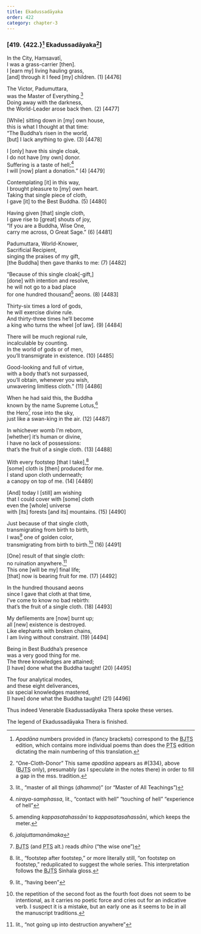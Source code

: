 ```yaml
---
title: Ekadussadāyaka
order: 422
category: chapter-3
---
```


### \[419. {422.}[^1] Ekadussadāyaka[^2]\]

In the City, Haṃsavatī,  
I was a grass-carrier \[then\].  
I \[earn my\] living hauling grass,  
\[and\] through it I feed \[my\] children. (1) \[4476\]

The Victor, Padumuttara,  
was the Master of Everything.[^3]  
Doing away with the darkness,  
the World-Leader arose back then. (2) \[4477\]

\[While\] sitting down in \[my\] own house,  
this is what I thought at that time:  
“The Buddha’s risen in the world,  
\[but\] I lack anything to give. (3) \[4478\]

I \[only\] have this single cloak,  
I do not have \[my own\] donor.  
Suffering is a taste of hell;[^4]  
I will \[now\] plant a donation.” (4) \[4479\]

Contemplating \[it\] in this way,  
I brought pleasure to \[my\] own heart.  
Taking that single piece of cloth,  
I gave \[it\] to the Best Buddha. (5) \[4480\]

Having given \[that\] single cloth,  
I gave rise to \[great\] shouts of joy,  
“If you are a Buddha, Wise One,  
carry me across, O Great Sage.” (6) \[4481\]

Padumuttara, World-Knower,  
Sacrificial Recipient,  
singing the praises of my gift,  
\[the Buddha\] then gave thanks to me: (7) \[4482\]

“Because of this single cloak\[-gift,\]  
\[done\] with intention and resolve,  
he will not go to a bad place  
for one hundred thousand[^5] aeons. (8) \[4483\]

Thirty-six times a lord of gods,  
he will exercise divine rule.  
And thirty-three times he’ll become  
a king who turns the wheel \[of law\]. (9) \[4484\]

There will be much regional rule,  
incalculable by counting.  
In the world of gods or of men,  
you’ll transmigrate in existence. (10) \[4485\]

Good-looking and full of virtue,  
with a body that’s not surpassed,  
you’ll obtain, whenever you wish,  
unwavering limitless cloth.” (11) \[4486\]

When he had said this, the Buddha  
known by the name Supreme Lotus,[^6]  
the Hero[^7] rose into the sky,  
just like a swan-king in the air. (12) \[4487\]

In whichever womb I’m reborn,  
\[whether\] it’s human or divine,  
I have no lack of possessions:  
that’s the fruit of a single cloth. (13) \[4488\]

With every footstep \[that I take\],[^8]  
\[some\] cloth is \[then\] produced for me.  
I stand upon cloth underneath;  
a canopy on top of me. (14) \[4489\]

\[And\] today I \[still\] am wishing  
that I could cover with \[some\] cloth  
even the \[whole\] universe  
with \[its\] forests \[and its\] mountains. (15) \[4490\]

Just because of that single cloth,  
transmigrating from birth to birth,  
I was[^9] one of golden color,  
transmigrating from birth to birth.[^10] (16) \[4491\]

\[One\] result of that single cloth:  
no ruination anywhere.[^11]  
This one \[will be my\] final life;  
\[that\] now is bearing fruit for me. (17) \[4492\]

In the hundred thousand aeons  
since I gave that cloth at that time,  
I’ve come to know no bad rebirth:  
that’s the fruit of a single cloth. (18) \[4493\]

My defilements are \[now\] burnt up;  
all \[new\] existence is destroyed.  
Like elephants with broken chains,  
I am living without constraint. (19) \[4494\]

Being in Best Buddha’s presence  
was a very good thing for me.  
The three knowledges are attained;  
\[I have\] done what the Buddha taught! (20) \[4495\]

The four analytical modes,  
and these eight deliverances,  
six special knowledges mastered,  
\[I have\] done what the Buddha taught! (21) \[4496\]

Thus indeed Venerable Ekadussadāyaka Thera spoke these verses.

The legend of Ekadussadāyaka Thera is finished.

[^1]: *Apadāna* numbers provided in {fancy brackets} correspond to the <abbr title="Buddha Jayanthi Tripitaka Series">BJTS</abbr> edition, which contains more individual poems than does the <abbr title="Pali Text Society">PTS</abbr> edition dictating the main numbering of this translation.

[^2]: “One-Cloth-Donor” This same *apadāna* appears as \#{334}, above (<abbr title="Buddha Jayanthi Tripitaka Series">BJTS</abbr> only), presumably (as I speculate in the notes there) in order to fill a gap in the mss. tradition.

[^3]: lit., “master of all things (*dhamma*)” (or “Master of All Teachings”)

[^4]: *niraya-samphassa*, lit., “contact with hell” “touching of hell” “experience of hell”

[^5]: amending *kappasatahassāni* to *kappasatasahassāni*, which keeps the meter.

[^6]: *jalajuttamanāmaka*

[^7]: <abbr title="Buddha Jayanthi Tripitaka Series">BJTS</abbr> (and <abbr title="Pali Text Society">PTS</abbr> alt.) reads *dhīro* (“the wise one”)

[^8]: lit., “footstep after footstep,” or more literally still, “on footstep on footstep,” reduplicated to suggest the whole series. This interpretation follows the <abbr title="Buddha Jayanthi Tripitaka Series">BJTS</abbr> Sinhala gloss.

[^9]: lit., “having been”

[^10]: the repetition of the second foot as the fourth foot does not seem to be intentional, as it carries no poetic force and cries out for an indicative verb. I suspect it is a mistake, but an early one as it seems to be in all the manuscript traditions.

[^11]: lit., “not going up into destruction anywhere”
